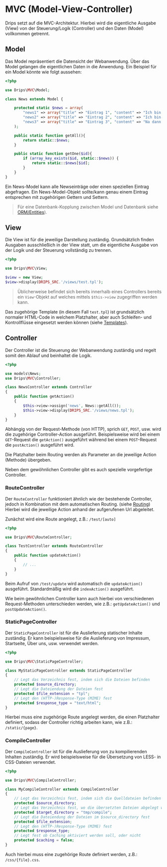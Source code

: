 # MVC (Model-View-Controller)

Drips setzt auf die MVC-Architektur. Hierbei wird die eigentliche Ausgabe (View) von der Steuerung/Logik (Controller) und den Daten (Model) vollkommen getrennt.

## Model

Das Model repräsentiert die Datensicht der Webanwendung. Über das Model gelangen die eigentlichen Daten in die Anwendung. Ein Beispiel für ein Model könnte wie folgt aussehen:

```php
<?php

use Drips\MVC\Model;

class News extends Model {  

    protected static $news = array(  
        "news1" => array("title" => "Eintrag 1", "content" => "Ich bin der erste Eintrag."),  
        "news2" => array("title" => "Eintrag 2", "content" => "Ich bin der ewige Zweite!"),  
        "news3" => array("title" => "Eintrag 3", "content" => "Na dann bin ich die Nummer drei.")  
    );  

    public static function getAll(){  
        return static::$news;  
    }  

    public static function getOne($id){  
        if (array_key_exists($id, static::$news)) {  
            return static::$news[$id];  
        }
    }  
}  
```

Ein News-Model kann alle Newseinträge oder einen speziellen Eintrag abgefragen.
Ein News-Model-Objekt sollte/kann genau einem Eintrag entsprechen mit zugehörigen Gettern und Settern.

> Für eine Datenbank-Kopplung zwischen Model und Datenbank siehe [ORM/Entities](../03_database/orm.md)).

## View

Die View ist für die jeweilige Darstellung zuständig. Grundsätzlich finden Ausgaben ausschließich in der View statt, um die eigentliche Ausgabe von der Logik und der Steuerung vollständig zu trennen.

```php
<?php

use Drips\MVC\View;

$view = new View;
$view->display(DRIPS_SRC.'/views/test.tpl');
```

> Üblicherweise befindet sich bereits innerhalb eines Controllers bereits ein `View`-Objekt auf welches mittels `$this->view` zugegriffen werden kann.

Das zugehörige Template (in diesem Fall `test.tpl`) ist grundsätzlich normaler HTML-Code in welchem Platzhalter, aber auch Schleifen- und Kontrollflüsse eingesetzt werden können (siehe [Templates](templates.md)).

## Controller

Der Controller ist die Steuerung der Webanwendung zuständig und regelt somit den Ablauf und beinhaltet die Logik.

```php
<?php

use models\News;
use Drips\MVC\Controller;

class NewsController extends Controller
{
    public function getAction()
    {
        $this->view->assign('news', News::getAll());
        $this->view->display(DRIPS_SRC.'/views/news.tpl');
    }
}
```

Abhängig von der Request-Methode (von HTTP), sprich `GET`, `POST`, usw. wird die zugehörige Controller-Action ausgeführt. Beispielsweise wird bei einem `GET`-Request die `getAction()` ausgeführt während bei einem  `POST`-Request die `postAction()` ausgeführt wird.

Die Platzhalter beim Routing werden als Parameter an die jeweilige Action (Methode) übergeben.

Neben dem gewöhnlichen Controller gibt es auch spezielle vorgefertige Controller.

### RouteController

Der `RouteController` funktioniert ähnlich wie der bestehende Controller, jedoch in Kombination mit dem automatischen Routing. (siehe [Routing](routing.md))
Hierbei wird die jeweilige Action anhand der aufgerufenen Url abgeleitet.

Zunächst wird eine Route angelegt, z.B.: `/test/[auto]`

```php
<?php

use Drips\MVC\RouteController;

class TestController extends RouteController
{
    public function updateAction()
    {
        // ...
    }
}
```

Beim Aufruf von `/test/update` wird automatisch die `updateAction()` ausgeführt. Standardmäßig wird die `indexAction()` ausgeführt.

Wie beim gewöhnlichen Controller kann auch hierbei von verschiedenen Request-Methoden unterschieden werden, wie z.B.: `getUpdateAction()` und `postUpdateAction()`.

### StaticPageController

Der `StaticPageController` ist für die Auslieferung statischer Inhalte zuständig. Er kann beispielsweise für die Auslieferung von Impressum, Startseite, Über uns, usw. verwendet werden.

```php
<?php

use Drips\MVC\StaticPageController;

class MyStaticPageController extends StaticPageController
{
    // Legt das Verzeichnis fest, indem sich die Dateien befinden
    protected $source_directory;
    // Legt die Dateiendung der Dateien fest
    protected $file_extension = "tpl";
    // Legt den (HTTP-)Response-Type (MIME) fest
    protected $response_type = "text/html";
}
```

Hierbei muss eine zugehörige Route angelegt werden, die einen Platzhalter definiert, sodass der Controller richtig arbeiten kann, wie z.B.: `/static/{page}`.

### CompileController

Der `CompileController` ist für die Auslieferung von zu kompilierenden Inhalten zuständig. Er wird beispielsweise für die Übersetzung von LESS- in CSS-Dateien verwendet.

```php
<?php

use Drips\MVC\CompileController;

class MyCompileController extends CompileController
{
    // Legt das Verzeichnis fest, indem sich die Quelldateien befinden
    protected $source_directory;
    // Legt das Verzeichnis fest, wo die übersetzten Dateien abgelegt werden sollen (Cache-Verzeichnis!)
    protected $target_directory = "tmp/compile";
    // Legt die Dateiendung der Dateien im $source_directory fest
    protected $file_extension;
    // Legt den (HTTP-)Response-Type (MIME) fest
    protected $response_type;
    // Legt fest ob Caching aktiviert werden soll, oder nicht
    protected $caching = false;
}
```

Auch hierbei muss eine zugehörige Route definiert werden, z.B.: `/css/{file}.css`.
